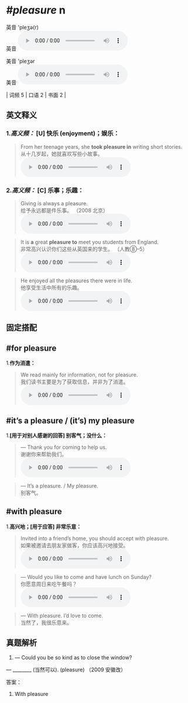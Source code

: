 # ***\#pleasure*** n
英音 'pleʒə(r)  
英音
<audio src="./media/pleasure-B.aac" controls="controls"></audio>

美音 'pleʒər  
美音
<audio src="./media/pleasure.aac" controls="controls"></audio>



| 词频 5 | 口语 2 | 书面 2 |  

英文释义
---
### 1.*高义频：* **[U] 快乐 (enjoyment)；娱乐：**  

 > From her teenage years, she **took pleasure in** writing short stories.   
 > 从十几岁起，她就喜欢写些小故事。    
<audio src="./media/pleasure-3.aac" controls="controls"></audio>

### 2.*高义频：* **[C] 乐事；乐趣：**  

 > Giving is always a pleasure.  
 > 给予永远都是件乐事。  （2008 北京）  
<audio src="./media/Giving is always a pleasure_AAC.aac" controls="controls"></audio>

 > It is **a** great **pleasure to** meet you students from England.  
 > 非常高兴认识你们这些从英国来的学生。  （人教⑧–5）  
<audio src="./media/P328 pleasure1.aac" controls="controls"></audio>

 > He enjoyed all the pleasures there were in life.   
 > 他享受生活中所有的乐趣。    
<audio src="./media/pleasure-5.aac" controls="controls"></audio>


固定搭配
---
## \#for pleasure 
1.**作为消遣：**  

 > We read mainly for information, not for pleasure.   
 > 我们读书主要是为了获取信息，并非为了消遣。    
<audio src="./media/pleasure-6.aac" controls="controls"></audio>

## \#it’s a pleasure / (it’s) my pleasure
1.**[用于对别人感谢的回答] 别客气；没什么：**  

 > — Thank you for coming to help us.   
 > 谢谢你来帮助我们。    
<audio src="./media/pleasure-7.aac" controls="controls"></audio>

 > — It’s a pleasure. / My pleasure.  
 > 别客气。    

## \#with pleasure 
1.**高兴地；[用于应答] 非常乐意：**  

 > Invited into a friend’s home, you should accept with pleasure.  
 > 如果被邀请去朋友家做客，你应该高兴地接受。    
<audio src="./media/Invited into a friend’s home_AAC.aac" controls="controls"></audio>

 > — Would you like to come and have lunch on Sunday?   
 > 你愿意周日来吃午餐吗？    
<audio src="./media/pleasure-9.aac" controls="controls"></audio>

 > — With pleasure. I’d love to come.   
 > 当然了，我很乐意来。    


真题解析
---
1. — Could you be so kind as to close the window?
— ________ (当然可以). (pleasure)  （2009 安徽改）  

答案：
1. With pleasure  

